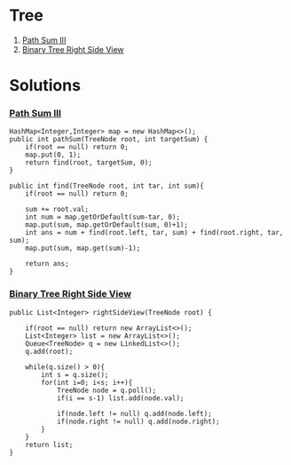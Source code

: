 # Tree
1. [Path Sum III](#path-sum-iii)
2. [Binary Tree Right Side View](#binary-tree-right-side-view)


# Solutions

### [Path Sum III](https://leetcode.com/problems/path-sum-iii/)

    HashMap<Integer,Integer> map = new HashMap<>();
    public int pathSum(TreeNode root, int targetSum) {
        if(root == null) return 0;
        map.put(0, 1);
        return find(root, targetSum, 0);
    }
    
    public int find(TreeNode root, int tar, int sum){
        if(root == null) return 0;
        
        sum += root.val;
        int num = map.getOrDefault(sum-tar, 0);
        map.put(sum, map.getOrDefault(sum, 0)+1);
        int ans = num + find(root.left, tar, sum) + find(root.right, tar, sum);
        map.put(sum, map.get(sum)-1);
        
        return ans;
    }

### [Binary Tree Right Side View](https://leetcode.com/problems/binary-tree-right-side-view/)

    public List<Integer> rightSideView(TreeNode root) {
    
        if(root == null) return new ArrayList<>();
        List<Integer> list = new ArrayList<>();
        Queue<TreeNode> q = new LinkedList<>();
        q.add(root);
        
        while(q.size() > 0){
            int s = q.size();
            for(int i=0; i<s; i++){
                TreeNode node = q.poll();
                if(i == s-1) list.add(node.val);
                
                if(node.left != null) q.add(node.left);
                if(node.right != null) q.add(node.right);
            }
        }
        return list;
    }
